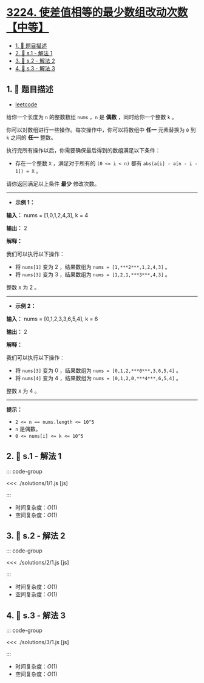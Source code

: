# [3224. 使差值相等的最少数组改动次数【中等】](https://github.com/tnotesjs/TNotes.leetcode/tree/main/notes/3224.%20%E4%BD%BF%E5%B7%AE%E5%80%BC%E7%9B%B8%E7%AD%89%E7%9A%84%E6%9C%80%E5%B0%91%E6%95%B0%E7%BB%84%E6%94%B9%E5%8A%A8%E6%AC%A1%E6%95%B0%E3%80%90%E4%B8%AD%E7%AD%89%E3%80%91)

<!-- region:toc -->

- [1. 📝 题目描述](#1--题目描述)
- [2. 🎯 s.1 - 解法 1](#2--s1---解法-1)
- [3. 🎯 s.2 - 解法 2](#3--s2---解法-2)
- [4. 🎯 s.3 - 解法 3](#4--s3---解法-3)

<!-- endregion:toc -->

## 1. 📝 题目描述

- [leetcode](https://leetcode.cn/problems/minimum-array-changes-to-make-differences-equal/)

给你一个长度为 `n` 的整数数组 `nums` ，`n` 是 **偶数** ，同时给你一个整数 `k` 。

你可以对数组进行一些操作。每次操作中，你可以将数组中 **任一** 元素替换为 `0` 到 `k` 之间的 **任一** 整数。

执行完所有操作以后，你需要确保最后得到的数组满足以下条件：

- 存在一个整数 `X` ，满足对于所有的 `(0 <= i < n)` 都有 `abs(a[i] - a[n - i - 1]) = X` 。

请你返回满足以上条件 **最少** 修改次数。

---

- **示例 1：**

**输入：** nums = [1,0,1,2,4,3], k = 4

**输出：** 2

**解释：**

我们可以执行以下操作：

- 将 `nums[1]` 变为 2 ，结果数组为 `nums = [1,***2***,1,2,4,3]` 。
- 将 `nums[3]` 变为 3 ，结果数组为 `nums = [1,2,1,***3***,4,3]` 。

整数 `X` 为 2 。

---

- **示例 2：**

**输入：** nums = [0,1,2,3,3,6,5,4], k = 6

**输出：** 2

**解释：**

我们可以执行以下操作：

- 将 `nums[3]` 变为 0 ，结果数组为 `nums = [0,1,2,***0***,3,6,5,4]` 。
- 将 `nums[4]` 变为 4 ，结果数组为 `nums = [0,1,2,0,***4***,6,5,4]` 。

整数 `X` 为 4 。

---

**提示：**

- `2 <= n == nums.length <= 10^5`
- `n` 是偶数。
- `0 <= nums[i] <= k <= 10^5`

## 2. 🎯 s.1 - 解法 1

::: code-group

<<< ./solutions/1/1.js [js]

:::

- 时间复杂度：$O(1)$
- 空间复杂度：$O(1)$

## 3. 🎯 s.2 - 解法 2

::: code-group

<<< ./solutions/2/1.js [js]

:::

- 时间复杂度：$O(1)$
- 空间复杂度：$O(1)$

## 4. 🎯 s.3 - 解法 3

::: code-group

<<< ./solutions/3/1.js [js]

:::

- 时间复杂度：$O(1)$
- 空间复杂度：$O(1)$
